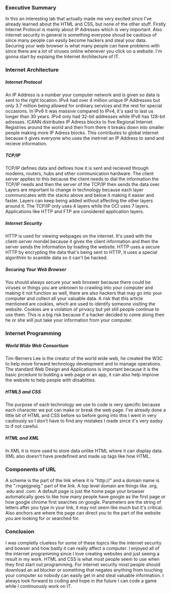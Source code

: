 ### Executive Summary 
In this an interesting lab that actually made me very excited since I've already learned about the HTML and CSS, but none of the other stuff. Firstly Internet Protocol is mainly about IP Adresses which is very important. Also internet security in general is something everyone shoud be cautious of since many people can easily become hackers and steal your data. Securing your web browser is what many people can have problems with since there are a lot of viruses online whenever you click on a website. I'm gonna start by explaing the Internet Architecture of IT. 

### Internet Architecture 
##### Internet Protocol
An IP Address is a number your computer network and is given so data is sent to the right location. IPv4 had over 4 million unique IP Addresses but only 3.7 million being allowed for ordinary services and the rest for special occasions. In IPv6 it was massive compared to IPv4, it's said to last us longer than 30 years. IPv4 only had 32-bit addresses while IPv6 has 128-bit adresses. ICANN distributes IP Adress blocks to five Regional Internet Registries around the world and then from there it breaks down into smaller people making more IP Adress blocks. This contributes to global internet because it gives everyone who uses the inetrnet an IP Address to send and recieve information.

##### TCP/IP 
TCP/IP defines data and defines how it is sent and recieved through modems, routers, hubs and other communication hardware. The client server applies to this because the client needs to dial the information the TCP/IP needs and then the server of the TCP/IP then sends the data over. Layers are important to change in technology because each layer communicates with the stacks above and below it making it easier and faster. Layers can keep being added without affecting the other layers around it. The TCP/IP only uses 4 layers while the OCI uses 7 layers. Applications like HTTP and FTP are considered application layers. 

##### Internet Security
HTTP is used for viewing webpages on the internet. It's used with the client-server mondel because it gives the client information and then the server sends the information by loading the website. HTTP uses a secure HTTP by encrypting the data that's being sent to HTTP, it uses a special algorithim to scamble data so it can't be hacked. 

##### Securing Your Web Browser 
You should always secure your web broswer because there could be viruses or things you are unknown to crawling into your computer and making it not function as well, there are also hackers that may go into your computer and collect all your valuable data. A risk that this article mentioned are cookies, which are used to identify someone visiting the website. Cookies are a violation of privacy but yet still people continue to use them. This is a big risk because if a hacker decided to come along then he or she will jsut take your information from your computer. 

### Internet Programming
##### World Wide Web Consortium
Tim-Berners Lee is the creator of the world wide web, he created the W3C to help move forward technology development and to manage operations. The standard Web Design and Applications is important because it is the basic prcedure to bulding a web page or an app, it can also help improve the website to help people with diisablities.
##### HTML5 and CSS
The purpose of each technology we use to code is very specific because each character we put can make or break the web page. I've already done a little bit of HTML and CSS before so before going into this I went in very cautiously so I don't have to find any mistakes I made since it's very eadsy to if not careful. 
##### HTML and XML 
In XML it is more used to store data unlike HTML where it can display data. XML also doesn't have predefined and made up tags like how HTML. 

### Components of URL
A scheme is the part of the link where it is "http://" and a domain name is the ".rngeijgneig." part of the link. A top level domain are things like .org, .edu and .com. A default page is just the home page your browser automatically goes to like how many people have google as the first page or how google chrome first searches on google. Parameters are the string of letters after you type in your link, it may not seem like much but it's critical. Also anchors are where the page can direct you to the part of the website you are looking for or searched for. 

### Conclusion 
I was completly clueless for some of these topics like the internet security and bowser and how badly it can really affect a computer. I enjoyed all of the internet programming since I love creating websites and just seeing a result in my work. HTML and CSS is what most people seem to use when they first start out programming. For internet security most people should download an ad blocker or something that negates anything from touching your computer so nobody can easily get in and steal valuable information. I always look forward to coding and hope in the future I can code a game while I continuously work on IT.
